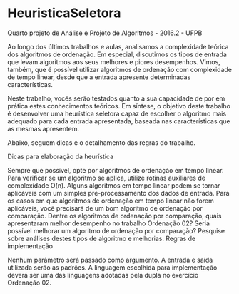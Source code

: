 # HeuristicaSeletora
Quarto projeto de Análise e Projeto de Algoritmos - 2016.2 - UFPB

Ao longo dos últimos trabalhos e aulas, analisamos a complexidade teórica dos algoritmos de ordenação. Em especial, discutimos os tipos de entrada que levam algoritmos aos seus melhores e piores desempenhos. Vimos, também, que é possível utilizar algoritmos de ordenação com complexidade de tempo linear, desde que a entrada apresente determinadas características.

Neste trabalho, vocês serão testados quanto a sua capacidade de por em prática estes conhecimentos teóricos. Em síntese, o objetivo deste trabalho é desenvolver uma heurística seletora capaz de escolher o algoritmo mais adequado para cada entrada apresentada, baseada nas características que as mesmas apresentem.

Abaixo, seguem dicas e o detalhamento das regras do trabalho.

Dicas para elaboração da heurística

Sempre que possível, opte por algoritmos de ordenação em tempo linear.
Para verificar se um algoritmo se aplica, utilize rotinas auxiliares de complexidade O(n).
Alguns algoritmos em tempo linear podem se tornar aplicáveis com um simples pré-processamento dos dados de entrada.
Para os casos em que algoritmos de ordenação em tempo linear não forem aplicáveis, você precisará de um bom algoritmo de ordenação por comparação.
Dentre os algoritmos de ordenação por comparação, quais apresentaram melhor desempenho no trabalho Ordenação 02?
Seria possível melhorar um algoritmo de ordenação por comparação? Pesquise sobre análises destes tipos de algoritmo e melhorias.
Regras de implementação

Nenhum parâmetro será passado como argumento.
A entrada e saída utilizada serão as padrões.
A linguagem escolhida para implementação deverá ser uma das linguagens adotadas pela dupla no exercício Ordenação 02.
